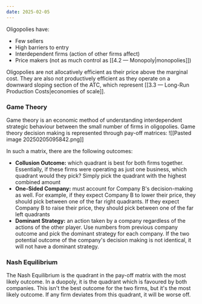 ```yaml
---
date: 2025-02-05
---
```

Oligopolies have:
- Few sellers
- High barriers to entry 
- Interdependent firms (action of other firms affect)
- Price makers (not as much control as [[4.2 — Monopoly|monopolies]])

Oligopolies are not allocatively efficient as their price above the marginal cost. They are also not productively efficient as they operate on a downward sloping section of the ATC, which represent [[3.3 — Long-Run Production Costs|economies of scale]].
### Game Theory
Game theory is an economic method of understanding interdependent strategic behaviour between the small number of firms in oligopolies. Game theory decision making is represented through pay-off matrices:
![[Pasted image 20250205095842.png]]

In such a matrix, there are the following outcomes:
- **Collusion Outcome:** which quadrant is best for both firms together. Essentially, if these firms were operating as just one business, which quadrant would they pick? Simply pick the quadrant with the highest combined amount
- **One-Sided Company:** must account for Company B's decision-making as well. For example, if they expect Company B to lower their price, they should pick between one of the far right quadrants. If they expect Company B to raise their price, they should pick between one of the far left quadrants
- **Dominant Strategy:** an action taken by a company regardless of the actions of the other player. Use numbers from previous company outcome and pick the dominant strategy for each company. If the two potential outcome of the company's decision making is not identical, it will not have a dominant strategy.
### Nash Equilibrium
The Nash Equilibrium is the quadrant in the pay-off matrix with the most likely outcome. In a duopoly, it is the quadrant which is favoured by both companies. This isn't the best outcome for the two firms, but it's the most likely outcome. If any firm deviates from this quadrant, it will be worse off.



